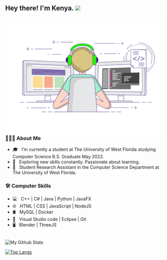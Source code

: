 <h2> Hey there! I'm Kenya. <img src="https://github.com/souvikguria98/souvikguria98/blob/master/Hi.gif" width="25"></h2>
<img align="right" alt="GIF" src="https://raw.githubusercontent.com/devSouvik/devSouvik/master/gif3.gif" width="500"/>

<h3> 👨🏻‍💻 About Me </h3>

- 🎓 &nbsp; I’m currently a student at The University of West Florida studying Computer Science B.S. Graduate May 2022.
- 🤔 &nbsp; Exploring new skills constantly. Passionate about learning.
- 💼 &nbsp; Student Research Assistant in the Computer Science Department at The University of West Florida.

<h3>🛠 Computer Skills</h3>

- 💻 &nbsp; C++ | C# | Java | Python | JavaFX
- 🌐 &nbsp; HTML | CSS | JavaScript | NodeJS
- 🛢 &nbsp; MySQL | Docker 
- 🔧 &nbsp; Visual Studio code | Eclipse | Git
- 🖥 &nbsp; Blender | ThreeJS

<br>

<img align="center" src="https://github-readme-stats.vercel.app/api?username=Kenyaholland&include_all_commits=true&count_private=true&show_icons=true&line_height=20&title_color=7A7ADB&icon_color=2234AE&text_color=D3D3D3&bg_color=0,000000,130F40" alt="My Github Stats">

</br>

[![Top Langs](https://github-readme-stats.vercel.app/api/top-langs/?username=Kenyaholland&layout=compact&text_color=daf7dc&bg_color=151515)](https://github.com/Kenyaholland/github-readme-stats)
